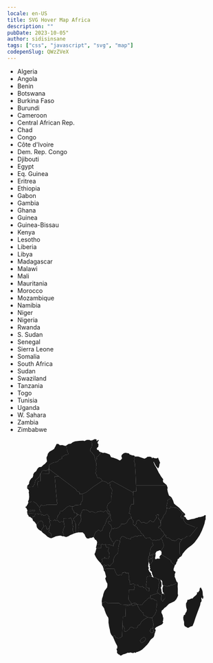 ```yaml
---
locale: en-US
title: SVG Hover Map Africa
description: ""
pubDate: 2023-10-05"
author: sidisinsane
tags: ["css", "javascript", "svg", "map"]
codepenSlug: QWzZVeX
---
```


<link href="/snippets/svg-hover-map.css" rel="stylesheet" />
<script src="/snippets/svg-hover-map.js" defer></script>

<section class="svg-hover-map-container svg-hover-map-container--portrait">
<div class="svg-hover-map-container__scroller">
<ul class="svg-hover-map-list">
  <li data-map="DZ">Algeria</li>
  <li data-map="AO">Angola</li>
  <li data-map="BJ">Benin</li>
  <li data-map="BW">Botswana</li>
  <li data-map="BF">Burkina Faso</li>
  <li data-map="BI">Burundi</li>
  <li data-map="CM">Cameroon</li>
  <li data-map="CF">Central African Rep.</li>
  <li data-map="TD">Chad</li>
  <li data-map="CG">Congo</li>
  <li data-map="CI">Côte d'Ivoire</li>
  <li data-map="CD">Dem. Rep. Congo</li>
  <li data-map="DJ">Djibouti</li>
  <li data-map="EG">Egypt</li>
  <li data-map="GQ">Eq. Guinea</li>
  <li data-map="ER">Eritrea</li>
  <li data-map="ET">Ethiopia</li>
  <li data-map="GA">Gabon</li>
  <li data-map="GM">Gambia</li>
  <li data-map="GH">Ghana</li>
  <li data-map="GN">Guinea</li>
  <li data-map="GW">Guinea-Bissau</li>
  <li data-map="KE">Kenya</li>
  <li data-map="LS">Lesotho</li>
  <li data-map="LR">Liberia</li>
  <li data-map="LY">Libya</li>
  <li data-map="MG">Madagascar</li>
  <li data-map="MW">Malawi</li>
  <li data-map="ML">Mali</li>
  <li data-map="MR">Mauritania</li>
  <li data-map="MA">Morocco</li>
  <li data-map="MZ">Mozambique</li>
  <li data-map="NA">Namibia</li>
  <li data-map="NE">Niger</li>
  <li data-map="NG">Nigeria</li>
  <li data-map="RW">Rwanda</li>
  <li data-map="SS">S. Sudan</li>
  <li data-map="SN">Senegal</li>
  <li data-map="SL">Sierra Leone</li>
  <li data-map="SO">Somalia</li>
  <li data-map="ZA">South Africa</li>
  <li data-map="SD">Sudan</li>
  <li data-map="SZ">Swaziland</li>
  <li data-map="TZ">Tanzania</li>
  <li data-map="TG">Togo</li>
  <li data-map="TN">Tunisia</li>
  <li data-map="UG">Uganda</li>
  <li data-map="EH">W. Sahara</li>
  <li data-map="ZM">Zambia</li>
  <li data-map="ZW">Zimbabwe</li>
</ul>
</div>

<svg class="svg-hover-map" xmlns="http://www.w3.org/2000/svg" fill="currentColor" stroke="transparent" stroke-linecap="round" stroke-linejoin="round" stroke-width="2" viewBox="0 0 1000 1001"><path id="AO" d="m495.3 598.6-36-.2-4.3 1.7-3.5-.3-5.1 1.9-1.1 2.7 6 8.7 2.4 9.3 3.6 13.4-3.8 5.5-.6 2.8 2.9 8.3 3.1 8.4 3.6 5 .6 7.8-1.4 10.3-4 6.1-7.1 9.1-2.9 5.6-4.1 12.5-.8 5.9-4.3 12.7-1.9 12.2 1 8.7 5.9-2.7 7.2-2.3 7.8.4 7.1 6.3 1.9-1 48.8-.6 8.2 6.6 29.1 2 22.4-5.7-7.6-8.6-7.8-11.3 1.6-44 25.3.1-1-4.7 2-5.2-2-6.5 1.5-6.7-1.2-4.3-5.5-.8-7.6 2-5.3-.3-3 1.3.9-16.5-3.9-5.1-.8-8.5 1.9-8.4-2.4-5.3-.1-8.7-14.8.1 1.1-5-6.2.1-.7 2.4-7.6.5-3.1 8.1-1.9 3.4-6.7-1.9-4 1.9-8.1 1.1-4.6-7.2-2.7-4.5-3.5-8.3-2.9-10.3zm-47.4-2.7.4-6 2-3.5 4.5-2.9-4.6-4.8-3.7 2.3-5 6 3.3 10.4 3.1-1.5z" data-id="AO" data-name="Angola" /><path id="BI" d="m669 556.1-.6-5.4-6.5-.9-3.8 7.9-7.4-1.1 3 6.3.1 2.4 4.3 13.2v.6l1.2-.2 4.5-5 4.9-7.2 3-2.9-.1-4.5-2.6-3.2z" data-id="BI" data-name="Burundi" /><path id="BJ" d="m340 356-9.3-8-4.3.1-4.1 4-2.6 4.2-6 1.2-2.5 6.1-4.1 1.6-1.6 7.2 3.7 4.1 4.3 4.9.4 6.8 2.5 2.8-.5 31.8 3 9.5 10.1-1.6.6-22.3-.3-8.8 2.3-8.7 3.7-4.3 5.9-8.5-1.3-3.7 2.4-5.6-2.8-8.2.5-4.6z" data-id="BJ" data-name="Benin" /><path id="BF" d="M300.7 310.8h-7.8l-3-2.6-6.7 1.9-11.3 5.8-2.3 4.3-9.4 6.2-1.7 3.6-5.1 2.8-5.8-1.9-3.4 3.4-1.8 9.5-9.7 11.4.3 4.7-3.4 5.9.8 8 5.5 3 2.1 4.6 5.4 2.9 4.3-3.4 5.7-.6 8.3 3.6-1.6-10.4.3-7.9 21.1-.6 5.4 1 3.9-2.2 5.6 1.1 10.7.3 4.1-1.6 2.5-6.1 6-1.2 2.6-4.2.3-9.5-14-3.1-.4-6.7-6.9-9-1.6-6.3 1-6.7z" data-id="BF" data-name="Burkina Faso" /><path id="BW" d="m600.6 762.7-2.2-1-6.9 3.1h-3.6l-7.9 5.4-4.4-5.7-18.7 4.9-9 .4-1.9 49.3-11.8.5-1.4 40.4 3.2 2 6.5 13.2-1.5 8.4 2.5 4.9 8.5-1.4 6.2-6.2 5.8-4.2 3.2-6.6 6-3.2 4.9 1.7 5.5 3.9 9.6.6 7.8-3.2 1.4-4.3 2.4-6.6 6.5-1.1 3.9-5.2 4.4-9.3 11.2-10.3 17.3-10.2-7.3-6.2-9.2-2.1-3.1-8.8.2-4.9-5.1-1.5-13-15.2-3.5-8-2.3-2.4-4.2-11.1z" data-id="BW" data-name="Botswana" /><path id="CF" d="m587 398.1-1-.7-4.2-4-.9-4.3 1.9-5.7-.1-5.7-7.2-8.6-1.5-5.9-7.7 2.3-6 5.6-8.6 15.1-11.3 6.4-11.8-.8-3.4 1.2 1.2 4.9-6.3 4.8-5.1 5.4-15.3 5.3-3-3.1-2.1-.3-2.2 3.6-10 1-6.1 14-2.9 2.6-.8 10.7 1.2 5.8-.9 4.1 5.8 7.3 1 4.9 4.6 7.2 5.6 4.4.6 6.3 1.3 4 6.3-12.8 7.3-7.4 8.2 2.4 7.9.7 1-9.6 4.7-7.1 6.5-4.4 10.1 4.7 7.8 5.1 9 1.4 9.1 2.7 3.6-8.4 1.6-1.1 5.6 1.4 13.5-6.9 4.9 3 3.9-.5 1.8-3.3 4.5-1.2 9.2 1.4 7.9.4 4-1.5-2-4.4-9.2-5.5-3.2-8.3-5.2-6-8.3-7.2-.1-4.5-6.8-5.5-8.4-5.4z" data-id="CF" data-name="Central African Rep." /><path id="CI" d="m230.4 373.8-5 2.1-2.9 1.7-1.8-5.9-3.5 1.6-2.1-.3-2.3 4-9.4-.1-3.3-2.1-1.6 1.3-2.5 1.1-1 4.7 2.8 5.7 3 11.1-4.6 1.6-1.1 1.9.9 2.7-.8 6.1h-1.9l-.6 4 1.2 6.7-2.7 6.1 3.6 3.8 3.8.9 5.2 5.8.3 5.5-1.1 1.7-1 11.4 2.3.4 12.1-5.1 8.5-4 14.5-2.4 7.8-.2 8.5 2.7 5.6-.1.5-5.5-5.2-11.9 3.2-15.6 5.1-11.6-3.2-19.7-8.3-3.6-5.7.6-4.3 3.4-5.4-2.9-2.1-4.6-5.5-3z" data-id="CI" data-name="Côte d'Ivoire" /><path id="CM" d="m477.5 366.6.4-9.2-1-9.1-4.9-8.9-3.4.8-.4 4.4 4.9 5.5-1.3 2.5-.5 4.6-10.2 10.7-3.1 8.8-1.6 7.2-2.6 3.1-2.4 9.7-6.4 5.7-1.9 7-2.7 5.6-1.1 5.7-8.3 4.7-6.9-5.7-4.6.2-7.2 8.1-3.6.1-5.7 13.4-3.1 9.8-.1 3.8 3.1 2 2.5 6.2 5.6 2.3 4.8 9.2-1.8 10.9 19.9.3 5.8-.9 7.4 1.9 7.3-1.8 1.5.7 15.4.6 9.9 3.6 9.7 3.3.9-7.5-1.3-4-.6-6.3-5.6-4.4-4.6-7.2-1-4.9-5.8-7.3.9-4.1-1.2-5.8.8-10.7 2.9-2.6 6.1-14 1.8-3.7-3.9-9.6-1.8-5.7-5.3-2.3-7.2-8.1 2.5-6.5 5.6 1.3 3.4-.9 6.8.1-6.8-12.6z" data-id="CM" data-name="Cameroon" /><path id="CD" d="m618.3 446-9.2-1.4-4.5 1.2-1.8 3.3-3.9.5-4.9-3-13.5 6.9-5.6-1.4-1.6 1.1-3.6 8.4-9.1-2.7-9-1.4-7.8-5.1-10.1-4.7-6.5 4.4-4.7 7.1-1 9.6-.7 8.4-3.6 7.4-2.4 8.6-1.5 12.3.7 7.8-2 4.8-.3 5.1-1.4 4.4-8.1 6.7-5.6 7.1-5.3 13.4.3 11.4-3.1 4.4-7.2 6.8-7.2 8.7-4.5-2.5-.8-3.9-6.6-.1-4.2 5.3-3.2-1.4-4.5 2.9-2 3.5-.4 6-3.1 1.5 1.6 4.3 5.1-1.9 3.5.3 4.3-1.7 36 .2 2.9 10.3 3.5 8.3 2.7 4.5 4.6 7.2 8.1-1.1 4-1.9 6.7 1.9 1.9-3.4 3.1-8.1 7.6-.5.7-2.4 6.2-.1-1.1 5 14.8-.1.1 8.7 2.4 5.3-1.9 8.4.8 8.5 3.9 5.1-.9 16.5 3-1.3 5.3.3 7.6-2 5.5.8 4.2.3.6 4.3 5.7-.3 7.7 1.3 3.9 6.2 9.7 2 7.5-4.4 2.6 7.3 9.2 1.9 4.3 5.9 4.8 7.6 9.3.1-.6-14.9-3.4 2.5-8.4-5.4-3.2-2.4 1.9-13.9 2.5-16.4-2.6-6.1 3.6-8.8 3.3-1.7 16.4-2.3 2.1.6.6-2.3-3.4-3.7-1.5-7.6-7.3-7.6-4.1-9.9 2.3-5.8-3.2-7.8 2.4-22.1.1.2-.1-2.4-3-6.3 1.2-7.6 1.7-1 .5-8.3 3.5-3.8.1-10.5 2.9-5.3.6-11.1 2.6-6.4 4.6-7.2 4.7-3.7 3.9-4.9-4.9-1.9.6-16.1-10.9-9.2-2.9-5.9-6.8 2.9-5.7-.9-3.2 2.3-5.5-1.7-7.5-11.4-4 1.5-7.9-.4z" data-id="CD" data-name="Dem. Rep. Congo" /><path id="CG" d="m521.5 468.8-7.9-.7-8.2-2.4-7.3 7.4-6.3 12.8-.9 7.5-9.7-3.3-9.9-3.6-15.4-.6-.9 6.1 3.4 7.1 9.1-1.1 3.1 2.7-5.3 16.1 5.8 8.2 1.3 10.8-1.6 9.2-3.7 6.5-10.8-.6-6.5-6.6-1 6.1-8.3 1.7-4.2 3.5 4.6 9.1-9.3 7.7 9.9 14.6 5-6 3.7-2.3 4.6 4.8 3.2 1.4 4.2-5.3 6.6.1.8 3.9 4.5 2.5 7.2-8.7 7.2-6.8 3.1-4.4-.3-11.4 5.3-13.4 5.6-7.1 8.1-6.7 1.4-4.4.3-5.1 2-4.8-.7-7.8 1.5-12.3 2.4-8.6 3.6-7.4.7-8.4z" data-id="CG" data-name="Congo" /><path id="DJ" d="m820.3 358.7-5.3-3.8 6.8-3.3.1-5.7-3-4.3-3.6 3.4-5.2-1.2-4 6.1-3.9 6.5 1.1 3.8.3 4.2 6.8.2 2.9-.9 2.8 2.4 4.2-7.4z" data-id="DJ" data-name="Djibouti" /><path id="DZ" d="m392.4 5.7-7.8.8-4.8-3.2-12.2.1L357 8.9l-5.8-2.1L332.3 8l-19.4 2.5-11 4.3-7.2 5.8-12.4 2.4-11.1 7.7 4.2 9 .7 8.4 3.9 14.7 3.1 2.9-2.2 5.4-15.2 2.3-5.4 5.1-6.7 1.2-.6 10.2-13.8 5.4-4.6 7-9.6 3.7-11.8 2.1-19.2 10.2-.2 16.3v1l-.3 2.7 44.1 33.5 40 30.2 40.4 30.2 2.9 6.4 7.5 4 5.5 2.2.2 8.8 13.3-1.3 16.9-6.2 34.5-27.1 40.5-26.4-5.4-8.7-9.6-6.4-5.5 2.5-4.3-7.7-.6-5.9-7.2-10.1 4.6-5.8-1.3-8.7 1.4-7.6-1-6.3 1.8-11.3-.8-6.4-4.1-12.2-5.7-24.7-7.3-5.6-.2-3.3-9.7-8.3-1.3-10.4 7-7.8 2.4-11.6-2.3-13.4 2.2-7.2z" data-id="DZ" data-name="Algeria" /><path id="EG" d="m628.8 88.1-11.9-4-11.5-3.7-15.6.2-3.7 6.6 2.2 5.9-2.4 8.5 4.2 11.2L593 162l2.2 50.9h141.9l-2.2-2.8-14.7-12.4-.9-9 2.2-2.4-11.6-15.3-4.4-7.9-4.9-7.5-10.5-21.6-8.4-13.9-6.1-14.5 1.1-1.3 10.1 19.8 5.8 6.2 4.3 4.4 2.5-2.4 2.7-7.2 1.6-10.4 2.8-5.6-1.5-3.5-8.5-20.1-5.4 3.4-9.2-.8-9.6-3.2-2.3 4.5-3.8-6.8-8.5-1.8-10.2 1.2-4.5 3.9-8.6 4.4-5.6-2.2z" data-id="EG" data-name="Egypt" /><path id="ER" d="m777.6 303.8-7-6.8-4-12.7-7.8-16-5.7 7.9-8.8 2.3-3.6 4.2-.7 9.2-4.3 20.3 1.5 5.6 14.3 2.9 3.3-10.4 7.6 6.3 7-3.2 3 2.9 8.3.1 10.8 5.6 3.4 4.8 5.5 4.4 5.4 8.1 4.3 4.5 5.2 1.2 3.6-3.4-6.2-4.2-4-4.7-6.9-8-7.1-7.9-17.1-13z" data-id="ER" data-name="Eritrea" /><path id="ET" d="m754.8 310.3-3.3 10.4-14.3-2.9-1.4 11.9-4.5 13.6-7.1 6.8-4.8 10.6-1.1 5.7-5.6 3.8-3.3 14.5.1 1.7.4 10.8-1.8 4.2-6.4.3-4 7.9 7.5 1 6.3 6.7 2.2 5.6 5.7 3.2 7.4 15 6.4 2.4.1 7.7 4.2 4.6h8.5l15.7 11.7 3.8.2 2.9-.4 2.7 1.6 8.2 1.1 3.5-5.8 11.1-5.8 4.9 4.7h8.4l3.3-4.4 7.8-.2 10.7-9.8 15.9-.6 33.5-41.5-10.3.1-40.3-16.4-4.8-5-4.6-6.6-4.8-7.7 2.5-4.9-2.8-2.4-2.9.9-6.8-.2-.3-4.2-1.1-3.8 3.9-6.5 4-6.1-4.3-4.5-5.4-8.1-5.5-4.4-3.4-4.8-10.8-5.6-8.3-.1-3-2.9-7 3.2-7.6-6.3z" data-id="ET" data-name="Ethiopia" /><path id="GA" d="m455.9 485.9-1.5-.7-7.3 1.8-7.4-1.9-5.8.9.1 16.7-17.7-.2-4.2.8-2.4 10.3-3 10.1-2.7 4.4-.3 4.6L411 547l8.1 11.4 12.5 14 9.3-7.7-4.6-9.1 4.2-3.5 8.3-1.7 1-6.1 6.5 6.6 10.8.6 3.7-6.5 1.6-9.2-1.3-10.8-5.8-8.2 5.3-16.1-3.1-2.7-9.1 1.1-3.4-7.1.9-6.1z" data-id="GA" data-name="Gabon" /><path id="GH" d="m296.4 364.9-5.6-1.1-3.9 2.2-5.4-1-21.1.6-.3 7.9 1.6 10.4 3.2 19.7-5.1 11.6-3.2 15.6 5.2 11.9-.5 5.5 10.9 3.9 11-4 6.7-4.7 19.2-8.1-2.8-4.9-3.2-8.8-1-6.8 2.7-12.5-3-5-1.2-10.9v-10.1l-5.1-7.1.9-4.3z" data-id="GH" data-name="Ghana" /><path id="GN" d="m156.4 345.2-1.8.7-6.6-1.1-.9 1.6-2.7.3-8.7-3.4-5.8-.1-.3 4.7-1.3 1.4.9 4.6-1.9 1.8-2.7.1-3.2 2.3-3.7-.3-5.5 6.8 3.6 2.2 1.7 3.1 1.3 6.1 3 2.7 3.1 1.8 4.7 5.4 5.3 8.2 6.5-6.1 1.5-3.8 2.1-3 3.3-.3 2.9-2.6h9.7l3.3 5 2.6 5.8-.4 4 1.9 3.6-.1 5.1 3.3-.8 2.6-.3 3.2-1.6 5.1 8.5-.9 5.6 2.4 2.9 3.4.1 2.6-5.6 3.4.4h1.9l.8-6.1-.9-2.7 1.1-1.9 4.6-1.6-3-11.1-2.8-5.7 1-4.7 2.5-1.1-3.7-4 .7-4.1-1.6-1.6-2.6 1.3.6-4.5 2.5-3.5-5-5.8-1.4-3.8-2.7-3.1-2.4-.3-2.9 1.9-4 1.8-3.3 3-5.2-1.1-3.3-3.5-2-.4-3.2 1.8h-2l-.6-5z" data-id="GN" data-name="Guinea" /><path id="GM" d="m91.9 335.4 11 .2 3-1.9 2.2-.1 4.5-3.2 5.2 2.9 5.2.3 5.3-3.1-2.4-4-4 2.3-3.8-.1-4.7-3.4-3.8.2-2.8 3.3-13.2.4-1.7 6.2z" data-id="GM" data-name="Gambia" /><path id="GW" d="m129.9 343.2-22.4-.6-3.3 1.6-4-.5-6.5 2.3.7 2.9 3.7 3-.1 2.1 2.7 3.9 5.1.9 6.4 5.8 5.5-6.8 3.7.3 3.2-2.3 2.7-.1 1.9-1.8-.9-4.6 1.3-1.4.3-4.7z" data-id="GW" data-name="Guinea-Bissau" /><path id="GQ" d="m433.9 486-19.9-.3-4.1 15.5 2.2 2.1 4.2-.8 17.7.2-.1-16.7z" data-id="GQ" data-name="Eq. Guinea" /><path id="KE" d="M807.2 463.1h-8.4l-4.9-4.7-11.1 5.8-3.5 5.8-8.2-1.1-2.7-1.6-2.9.4-3.8-.2-15.7-11.7h-8.5l-4.2-4.6-.1-7.7-6.4-2.4-8.1 9.1-7.4 8.3 5.9 9.6 1.5 7 5.5 15.8-4.4 10.1-5.9 9.2-3.5 5.6v.7l2.9 5.2-.8 10.3 44.1 28.2.7 8 17.3 13.8 5-4.6 2.5-9.2 4-5.5 1.9-9.8 4.6-1 3.1-5.8 8.6-5.5-7.2-11.4-.4-50.4 10.5-15.7z" data-id="KE" data-name="Kenya" /><path id="LR" d="m193.3 411-3.4-.4-2.6 5.6-3.4-.1-2.4-2.9.9-5.6-5.1-8.5-3.2 1.6-2.6.3-5.7 6.5-5.5 7.5-.7 4-2.9 4.4 8.1 8.9 10.4 7.6 11 10.5 12.6 6.6 3.2-.1 1-11.4 1.1-1.7-.3-5.5-5.2-5.8-3.8-.9-3.6-3.8 2.7-6.1-1.2-6.7.6-4z" data-id="LR" data-name="Liberia" /><path id="LY" d="m589.8 80.6-3.1-4.5-11.7-1.6-3.9-2.4h-4.4l-4.4-6.2-15.9-2.8-7.9 1.8-7.9 6.5-3.3 6.7 3.4 10.6-5.3 6.3-5.5 3.6-12.9-6.9-16.7-5.7-10.6-2.7-6.1-12.3-15.7-6.1-9.8-2.3-4.8 1.2-13.8-4.8-.3 10.6-5.6 4-3.4 4.4-7.9 5.3 1.5 5.7-.9 5.8-5.6 3.2 4.1 12.2.8 6.4-1.8 11.3 1 6.3-1.4 7.6 1.3 8.7-4.6 5.8 7.2 10.1.6 5.9 4.3 7.7 5.5-2.5 9.6 6.4 5.4 8.7 19 6 6.9 7.5 8.3-5.1 11.9-7.6 48.4 26.5 48.7 26.5-.1-5.8h13.8l-1-27.7L593 162l-2.9-49.2-4.2-11.2 2.4-8.5-2.2-5.9 3.7-6.6z" data-id="LY" data-name="Libya" /><path id="LS" d="m625.3 939.9 2.5-4.4 6.7-2.2 2.4-4.5 4.1-6.7-3.8-4.2-4.8-4.2-5.7 2.8-6.8 5.4-6.9 8.7 8 10.6 4.3-1.3z" data-id="LS" data-name="Lesotho" /><path id="MA" d="m271.2 30.7-5-.1-11.9-3.1-11 .9-6.8-5.9-8.5-.1-3.8 8.6-8 14.5-8.7 5.7-11.8 6.4-7.7 9.3-1.8 7.3-4.8 11.8 2.5 17.2-10.1 11.5-6 3.7-9.6 9.4-11 1.6-6.1 5.3-.2.2L133 149l-8.1 5.1-4.5 8.5-.5 7.4-3.4 8.1-4 2.2-6.9 8.8-4.4 9.8.7 4.6-4.1 7.3-4.7 3.7-.8 6.4.2.1 27-1.1 1.6-5 5-6.2 4.4-19.1 16.9-15 6-17.4 3.7-1.1 4.2-10.8 10-1.4 4.2 1.8h5.4l3.9-3.2 7.3-.4-.1-7.5h1.8l.2-16.3 19.2-10.2L225 106l9.6-3.7 4.6-7 13.8-5.4.6-10.2 6.7-1.2 5.4-5.1 15.2-2.3 2.2-5.4-3.1-2.9-3.9-14.7-.7-8.4-4.2-9z" data-id="MA" data-name="Morocco" /><path id="MG" d="m902.9 704.8-2.5-9.1-3-5.9-3.9-5.9-4.3 6.2-.7 8.3-7.1 9.6-5.1-1.7 1.3 6-4 6.9-10.4 8.5-7.3 7.9-5.4.2-4.6 2.5-6.9 2.8-6 .6-2.2 8.7-4.7 7.8.2 12.7 1.7 8.7 2.4 6.6-1.7 8.8-6.4 10.5-.3 4.6-5.7 2.4-2.8 10 .4 9.9 3.4 11-.1 12.3 2.6 7.3 9.1 5 6.5 3.5 10.9-5.8 9.9-3.3 6.8-16.1 6.1-19.2 9.3-26.2 7.3-19.1 5.9-16.1 1.6-11.7 3.5-3.2 1.5-5.9-1.7-10.2 2.6-4.1 3.5 8.1 2.4-4.1 1.7-6.6-2.8-6.5-1-16.7z" data-id="MG" data-name="Madagascar" /><path id="ML" d="m347.4 252.3-13.3 1.3-.2-8.8-5.5-2.2-7.5-4-2.9-6.4-40.4-30.2-40-30.2-18.2.2 5.1 59.7 5.4 59.7 2 1.8-2.7 9.6-48.5.2-1.9 3.1-4.6-.9-6.9 2.7-8.4-3.8-3.8.3-2.2 8.2-4.1 2.5.4 8.6 2.3 7.9 4.5 3.9 1 5.3-.6 4.4.6 5h2l3.2-1.8 2 .4 3.3 3.5 5.2 1.1 3.3-3 4-1.8 2.9-1.9 2.4.3 2.7 3.1 1.4 3.8 5 5.8-2.5 3.5-.6 4.5 2.6-1.3 1.6 1.6-.7 4.1 3.7 4 1.6-1.3 3.3 2.1 9.4.1 2.3-4 2.1.3 3.5-1.6 1.8 5.9 2.9-1.7 5-2.1-.8-8 3.4-5.9-.3-4.7 9.7-11.4 1.8-9.5 3.4-3.4 5.8 1.9 5.1-2.8 1.7-3.6 9.4-6.2 2.3-4.3 11.3-5.8 6.7-1.9 3 2.6h7.8l7.7-.6 4.5-4.9 16.5-1.2 10.7-2.2 1-8.5 6.6-9.2-.3-31.9z" data-id="ML" data-name="Mali" /><path id="MZ" d="m788.2 666.2-1.7-6.2-10 8.1-13.4 5.3-7.3-.2-4.5 4.2-8.4.3-3.3 1.8-14.4-3.9-4.7.5-3.3 13.1 1.4 15.8h.7l4.2 4.4 4.6 10 .3 17.8-5.4 3-4.1 9.6-7.5-8.6-.5-9.7 2.9-6.5-.5-5.5-4.7-3.5-3.3 1.2-6.8-6.6-37.1 11.4.8 9.9.6 5.1 10-.3 5.5 3 2.5 3.4 5.7 1 6.1 4.4-.8 17.5-2.8 9.6-1 10.4 1.7 4.1-1.7 8.1-1.9 1.3-3.6 9.9-13.4 15.7 4.7 19.5 2.5 9.9-3 15.4.7 5 1.3 6.2.6 6.1 9 .1 1.5-7.3-2.9-.9-.6-5.8 5.5-5.2 14.8-7.5 10.1-4.6 5.3-5 2.1-5.7-2.7-2.4 2.4-6.4 1.1-13.6-2.2.7.1-4.1-1.9-8.1-5.2-10.5 1.6-9.9 5.1-3.2 8.9-9.8 4.7-2.5 14.4-14.9 14-6.7 11.3-5.3 8.1-8.5 5.2-9.6 4.1-9.9-1.8-6.8.4-21.6-1-12.2.9-13.8z" data-id="MZ" data-name="Mozambique" /><path id="MR" d="m237.6 171.8-44.1-33.5-.5 20.9-38.9-.7-.4 35.4-11.2 1.3-3.1 7.1 1.9 20-46.9-.1-2.7 4.6 6.1 6 3 6.5-1.4 6.9 1.3 6.9 1 13.7-1.8 13-3.5 6.8.9 7.5 4.2-4.5 6 1.2 5.9-3 6.8-.1 5.7 4 7.9 3.7 7.2 10.2 7.8 9.5 4.1-2.5 2.2-8.2 3.8-.3 8.4 3.8 6.9-2.7 4.6.9 1.9-3.1 48.5-.2 2.7-9.6-2-1.8-5.4-59.7-5.1-59.7 18.2-.2z" data-id="MR" data-name="Mauritania" /><path id="MW" d="m714.6 711.7.3-5.2-2.7-4.1.4-6-3.3-10.2 3.7-7.7-.2-16.7-4.1-8.9.4-1.5-2.3-3.8-11.9-2.6 5.6 6.2 2.8 11.7-2.2 3.8-2.7 11.2 2 11.5-4 4.8-4.1 12.8 6.2 3.6 6.8 6.6 3.3-1.2 4.7 3.5.5 5.5-2.9 6.5.5 9.7 7.5 8.6 4.1-9.6 5.4-3-.3-17.8-4.6-10-4.2-4.4h-.7l.1 1.9 2.3.5 2.2 7.4-.4 1.7-4.1-5.3-2.2 3.4-1.9-2.9z" data-id="MW" data-name="Malawi" /><path id="NA" d="m576 759.7-22.4 5.7-29.1-2-8.2-6.6-48.8.6-1.9 1-7.1-6.3-7.8-.4-7.2 2.3-5.9 2.7.6 10.6 9.5 13.5 2.5 8.7 6 16.6 5.9 11.4 4.6 5.7 1.3 7.6-.1 16.5 3.4 21.3 2.6 10.1 2.2 13.4 4.3 10.1 8.3 10.5 6-6.8 4.5 3.7 1.7 6 5.2 1 7.3 2.6 6.4-1 10.8-7.1 2.2-51.1 1.4-40.4 11.8-.5 1.9-49.3 9-.4 18.7-4.9 4.4 5.7 7.9-5.4h3.6l6.9-3.1v-1.2l-4.7-3.1-7.8-.8-9.9 3.1z" data-id="NA" data-name="Namibia" /><path id="NE" d="m458.3 198.6-19-6-40.5 26.4-34.5 27.1-16.9 6.2.3 31.9-6.6 9.2-1 8.5-10.7 2.2-16.5 1.2-4.5 4.9-7.7.6-1 6.7 1.6 6.3 6.9 9 .4 6.7 14 3.1-.3 9.5 4.1-4 4.3-.1 9.3 8 .8-12.4 3.5-5.5 1.6-8 3.2-3 13-1.6 12.2 5.1 4.6 5.3 6.1.2 5.8-3.4 14.7 7.1 6.2-.3 7.1-5.9 7.1.4 3.5-1.9 6.5.8 9.4 4 9.4-7.7 2.9.6 8.4 15.1 2.2-.3.4-4.4 3.4-.8 1.1-6.5-7.8-.3-.1-8.9-5.1-5.2 4.9-18.2 15.2-13 .2-18 4-28.1 2.5-6-5.1-4.7-.3-4.4-4.6-3.6-3.4-21.5-8.3 5.1-6.9-7.5z" data-id="NE" data-name="Niger" /><path id="NG" d="m468.2 344.6-2.2.3-8.4-15.1-2.9-.6-9.4 7.7-9.4-4-6.5-.8-3.5 1.9-7.1-.4-7.1 5.9-6.2.3-14.7-7.1-5.8 3.4-6.1-.2-4.6-5.3-12.2-5.1-13 1.6-3.2 3-1.6 8-3.5 5.5-.8 12.4-.5 4.6 2.8 8.2-2.4 5.6 1.3 3.7-5.9 8.5-3.7 4.3-2.3 8.7.3 8.8-.6 22.3h10.7l9.2-.1 8.6 9.1 4.1 10 6.5 8.6 9.8.3 4.7-3.1 4.6.8 12.7-5 3.1-9.8 5.7-13.4 3.6-.1 7.2-8.1 4.6-.2 6.9 5.7 8.3-4.7 1.1-5.7 2.7-5.6 1.9-7 6.4-5.7 2.4-9.7 2.6-3.1 1.6-7.2 3.1-8.8 10.2-10.7.5-4.6 1.3-2.5-4.9-5.5z" data-id="NG" data-name="Nigeria" /><path id="RW" d="m667.9 533-7.4 4.3-2.9-1.4-3.5 3.8-.5 8.3-1.7 1-1.2 7.6 7.4 1.1 3.8-7.9 6.5.9 3.5-1.8.8-8.1-4.8-7.8z" data-id="RW" data-name="Rwanda" /><path id="EH" d="M193.8 134.6H192l.1 7.5-7.3.4-3.9 3.2h-5.4l-4.2-1.8-10 1.4-4.2 10.8-3.7 1.1-6 17.4-16.9 15-4.4 19.1-5 6.2-1.6 5-27 1.1-.2-.1-.6 5.9 2.7-4.6 46.9.1-1.9-20 3.1-7.1 11.2-1.3.4-35.4 38.9.7.5-20.9.3-2.7v-1z" data-id="EH" data-name="W. Sahara" /><path id="SD" d="m740 291.9.7-9.2 3.6-4.2 8.8-2.3 5.7-7.9-6.9-5.1-4.8-3.4-5.3-16.5-2.5-14.3 2.5-2.5-4.7-13.6H595.2l1 27.7h-13.8l.1 5.8 2.4 54.9-10.5-.9-5.2 10.2-3 8.5 2.6 3.2-3.8 4.3 1.5 5.7-3 5.8-1.2 5 4.3-.8 2.6 5.4.3 8 4.6 4.1-.1 3.4 1.5 5.9 7.2 8.6.1 5.7-1.9 5.7.9 4.3 4.2 4 1 .7 3.8-1.6 4.1-2.6 2.9-12.3 3.2-6.4 8.8-1.9 2.1 3.8 6.5 8 3.3 1.2 4.4-2.3 8.7.4 1.8 2.9h12.1l.3-2.9 6.3-2.6 1.1-4 4.6-2.9 10.4 8.1 6.2-1.4 5.8-10 6.5-7.6-1.3-8.3-3-4 7.3-.8.7-3 5.7.9-1.2 10.2 1.7 10 6.5 5.5 1.5 4.7v6.9l1.7.3-.1-1.7 3.3-14.5 5.6-3.8 1.1-5.7 4.8-10.6 7.1-6.8 4.5-13.6 1.4-11.9-1.5-5.6 4.3-20.3z" data-id="SD" data-name="Sudan" /><path id="SS" d="m707.8 379.2-1.5-4.7-6.5-5.5-1.7-10 1.2-10.2-5.7-.9-.7 3-7.3.8 3 4 1.3 8.3-6.5 7.6-5.8 10-6.2 1.4-10.4-8.1-4.6 2.9-1.1 4-6.3 2.6-.3 2.9h-12.1l-1.8-2.9-8.7-.4-4.4 2.3-3.3-1.2-6.5-8-2.1-3.8-8.8 1.9-3.2 6.4-2.9 12.3-4.1 2.6-3.8 1.6 8.4 5.4 6.8 5.5.1 4.5 8.3 7.2 5.2 6 3.2 8.3 9.2 5.5 2 4.4 7.5 11.4 5.5 1.7 3.2-2.3 5.7.9 6.8-2.9 2.9 5.9 10.9 9.2 5-3.8 7.8 3.1 9.8-3.3 8.6.1 7.4-6.4 7.4-8.3 8.1-9.1-7.4-15-5.7-3.2-2.2-5.6-6.3-6.7-7.5-1 4-7.9 6.4-.3 1.8-4.2-.4-10.8-1.7-.3v-6.9z" data-id="SS" data-name="S. Sudan" /><path id="SN" d="m148.8 315.1-7.8-9.5-7.2-10.2-7.9-3.7-5.7-4-6.8.1-5.9 3-6-1.2-4.2 4.5-3 7.1-6.1 9.7-5.4 2.6 6 4.9 4.8 10.8 13.2-.4 2.8-3.3 3.8-.2 4.7 3.4 3.8.1 4-2.3 2.4 4-5.3 3.1-5.2-.3-5.2-2.9-4.5 3.2-2.2.1-3 1.9-11-.2 1.8 10.6 6.5-2.3 4 .5 3.3-1.6 22.4.6 5.8.1 8.7 3.4 2.7-.3.9-1.6 6.6 1.1 1.8-.7.6-4.4-1-5.3-4.5-3.9-2.3-7.9-.4-8.6z" data-id="SN" data-name="Senegal" /><path id="SL" d="m171.5 401-3.3.8.1-5.1-1.9-3.6.4-4-2.6-5.8-3.3-5h-9.7l-2.9 2.6-3.3.3-2.1 3-1.5 3.8-6.5 6.1 1.4 10.3 2.1 5 6.3 7.4 8.7 5.6 3.3 1 2.9-4.4.7-4 5.5-7.5 5.7-6.5z" data-id="SL" data-name="Sierra Leone" /><path id="SZ" d="m674 874.9-5.8-2.6-3.5 1-1.4 4-3.6 5.2-.2 4.8 6.6 7.5 7-1.5 2.8-6.1-.6-6.1-1.3-6.2z" data-id="SZ" data-name="Swaziland" /><path id="TD" d="m582.5 246.4-48.7-26.5-48.4-26.5-11.9 7.6 3.4 21.5 4.6 3.6.3 4.4 5.1 4.7-2.5 6-4 28.1-.2 18-15.2 13-4.9 18.2 5.1 5.2.1 8.9 7.8.3-1.1 6.5 4.9 8.9 1 9.1-.4 9.2 6.8 12.6-6.8-.1-3.4.9-5.6-1.3-2.5 6.5 7.2 8.1 5.3 2.3 1.8 5.7 3.9 9.6-1.8 3.7 10-1 2.2-3.6 2.1.3 3 3.1 15.3-5.3 5.1-5.4 6.3-4.8-1.2-4.9 3.4-1.2 11.8.8 11.3-6.4 8.6-15.1 6-5.6 7.7-2.3.1-3.4-4.6-4.1-.3-8-2.6-5.4-4.3.8 1.2-5 3-5.8-1.5-5.7 3.8-4.3-2.6-3.2 3-8.5 5.2-10.2 10.5.9-2.4-54.9z" data-id="TD" data-name="Chad" /><path id="TG" d="m307.1 365.2-10.7-.3-.9 4.3 5.1 7.1v10.1l1.2 10.9 3 5-2.7 12.5 1 6.8 3.2 8.8 2.8 4.9 9.8-3-3-9.5.5-31.8-2.5-2.8-.4-6.8-4.3-4.9-3.7-4.1 1.6-7.2z" data-id="TG" data-name="Togo" /><path id="TN" d="m429.5 59-4.5-2.2-3.2-6.6-6-.2-2.4-7.6 7.3-7 1.1-12.1-4.1-3.5-.2-6.5 5.5-7-.9-2.7-9.5 5.2.1-7.1-8.1-1.7-12.2 5.7-2.2 7.2 2.3 13.4-2.4 11.6-7 7.8 1.3 10.4 9.7 8.3.2 3.3 7.3 5.6 5.7 24.7 5.6-3.2.9-5.8-1.5-5.7 7.9-5.3 3.4-4.4 5.6-4 .3-10.6z" data-id="TN" data-name="Tunisia" /><path id="TZ" d="m672.2 531.3-4.3 1.7 4.8 7.8-.8 8.1-3.5 1.8.6 5.4 2.6 3.2.1 4.5-3 2.9-4.9 7.2-4.5 5-1.2.2-.7 5.9 2.3 2-.5 5.9 2.3 5.5-2.9 5.3 9.7 9.4.8 8.5 5.9 14.2.6.4 4.8 2.3 7.7 2.4 6.8 4.1 11.9 2.6 2.3 3.8.8-2.7 6.2 7.4.6 14.5 3.9 5.3-.1.2 4.7-.5 14.4 3.9 3.3-1.8 8.4-.3 4.5-4.2 7.3.2 13.4-5.3 10-8.1-4.4-3-4.7-13.6-4-8.7 1-6.6-.6-4.2 3.5-8.4-.3-3.6-7.7-5-.6-7.8 5.9-17.1-17.3-13.8-.7-8-44.1-28.2-6 6.1-4.1 6.3 4.8 4.7-7 3.4-1.5-1.6-7.1.9-5.5 3.1-3.3-5.4 2.3-9.7.5-8.3-13.4-.2z" data-id="TZ" data-name="Tanzania" /><path id="UG" d="m711.3 458.5-7.4 6.4-8.6-.1-9.8 3.3-7.8-3.1-5 3.8-.6 16.1 4.9 1.9-3.9 4.9-4.7 3.7-4.6 7.2-2.6 6.4-.6 11.1-2.9 5.3-.1 10.5 2.9 1.4 7.4-4.3 4.3-1.7 13.4.2-.7-5.3 5.7-8.1 7.7-2 5.2-3.3 6.3 2.7.6 1v-.7l3.5-5.6 5.9-9.2 4.4-10.1-5.5-15.8-1.5-7-5.9-9.6z" data-id="UG" data-name="Uganda" /><path id="ZA" d="m522.3 999 5.3-.3 7.5-5.3 10-2.2 12.3-5.5 4.7.7 7.2-1.7 12.3 2.7 5.9-2.6 6.9 2 1.8-3.8 6-.8 12.6-5.3 9.3-6.3 8.9-8.3 14.4-14.2 7.5-9.9 3.9-7.1 5.5-7 2.5-2 8.6-7 3.5-6.2 2.3-11.5 3.7-10.1-9-.1-2.8 6.1-7 1.5-6.6-7.5.2-4.8 3.6-5.2 1.4-4 3.5-1 5.8 2.6-.7-5 3-15.4-2.5-9.9-4.7-19.5-6.3-1.3-4.1 1.6-5.7-2.3-4.9-.2-17.3 10.2-11.2 10.3-4.4 9.3-3.9 5.2-6.5 1.1-2.4 6.6-1.4 4.3-7.8 3.2-9.6-.6-5.5-3.9-4.9-1.7-6 3.2-3.2 6.6-5.8 4.2-6.2 6.2-8.5 1.4-2.5-4.9 1.5-8.4L536 862l-3.2-2-2.2 51.1-10.8 7.1-6.4 1-7.3-2.6-5.2-1-1.7-6-4.5-3.7-6 6.8 7.7 17.9v.1l5.4 11.7 6.9 12.8-.2 10.6-3.9 2.5 3.2 9.3-.5 8.1 1.3 3.8.7-1.9 4.6 6.2 3.8.2 4.6 5zm103-59.1-4.3 1.3-8-10.6 6.9-8.7 6.8-5.4 5.7-2.8 4.8 4.2 3.8 4.2-4.1 6.7-2.4 4.5-6.7 2.2-2.5 4.4z" data-id="ZA" data-name="South Africa" /><path id="ZM" d="m671.3 636-4.1-1.1.7-3-2.1-.6-16.4 2.3-3.3 1.7-3.6 8.8 2.6 6.1-2.5 16.4-1.9 13.9 3.2 2.4 8.4 5.4 3.4-2.5.6 14.9-9.3-.1-4.8-7.6-4.3-5.9-9.2-1.9-2.6-7.3-7.5 4.4-9.7-2-3.9-6.2-7.7-1.3-5.7.3-.6-4.3-4.2-.3 1.2 4.3-1.5 6.7 2 6.5-2 5.2 1 4.7-25.3-.1-1.6 44 7.8 11.3 7.6 8.6 9.9-3.1 7.8.8 4.7 3.1v1.2l2.2 1 13.4 1.5 3.8 1.6 4.1-.3 7-9 10.9-11.4 4.4-1 1.7-4.8 7-5.5 9.3-1.9-.8-9.9 37.1-11.4-6.2-3.6 4.1-12.8 4-4.8-2-11.5 2.7-11.2 2.2-3.8-2.8-11.7-5.6-6.2-6.8-4.1-7.7-2.4-4.8-2.3-.6-.4.9 2.3-2 .8-2.6-2.9z" data-id="ZM" data-name="Zambia" /><path id="ZW" d="m669.1 825.1 13.4-15.7 3.6-9.9 1.9-1.3 1.7-8.1-1.7-4.1 1-10.4 2.8-9.6.8-17.5-6.1-4.4-5.7-1-2.5-3.4-5.5-3-10 .3-.6-5.1-9.3 1.9-7 5.5-1.7 4.8-4.4 1-10.9 11.4-7 9-4.1.3-3.8-1.6-13.4-1.5 4.2 11.1 2.3 2.4 3.5 8 13 15.2 5.1 1.5-.2 4.9 3.1 8.8 9.2 2.1 7.3 6.2 4.9.2 5.7 2.3 4.1-1.6 6.3 1.3z" data-id="ZW" data-name="Zimbabwe" /><path id="SO" d="m832.6 372.8-5.7-5.8-2.5-5.7-4.1-2.6-4.2 7.4-2.5 4.9 4.8 7.7 4.6 6.6 4.8 5 40.3 16.4 10.3-.1-33.5 41.5-15.9.6-10.7 9.8-7.8.2-3.3 4.4-10.5 15.7.4 50.4 7.2 11.4 2.7-3.3 2.9-7.3 13.4-16.7 11.4-10.6 18.1-13.7 12.1-11.2 14.1-18.9 10.1-15.5 10-20.2 7-17.7 5.4-15.5 2.9-14.9 2.4-5-.4-7.3.8-8-.5-3.9-4.6.1-5.5 4.7-6.4 1.4-5.5 2.1-3.9.2-6.9.5-4.2 2.6-6 .9-10.5 4.3-13.2 1.6-11.3 3.5h-6.1z" data-id="SO" data-name="Somalia" /></svg>

</section>
